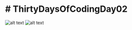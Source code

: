 # # ThirtyDaysOfCodingDay02
![alt text](http://url/to/Tutorial.png)
![alt text](http://url/to/Problem.png)